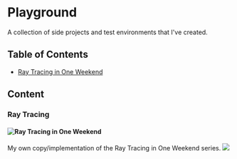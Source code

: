 # Playground
A collection of side projects and test environments that I've created.

## Table of Contents
+  [Ray Tracing in One Weekend](#ray-tracing)

## Content

### Ray Tracing
#### ![Ray Tracing in One Weekend](raytracing/one_weekend)
My own copy/implementation of the Ray Tracing in One Weekend series.
![](https://imgur.com/iGJCp5M.png)
